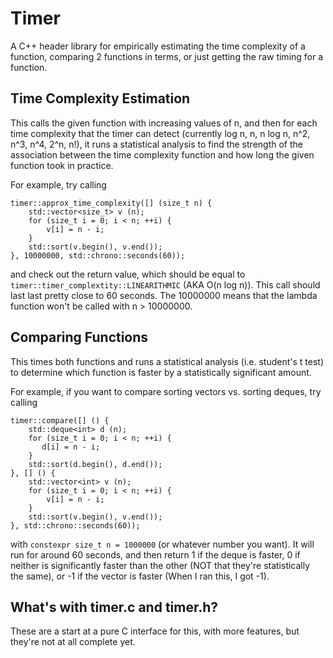 Timer
=====

A C++ header library for empirically estimating the time complexity of a
function, comparing 2 functions in terms, or just getting the raw timing for a
function.

Time Complexity Estimation
--------------------------

This calls the given function with increasing values of n, and then for each
time complexity that the timer can detect (currently log n, n, n log n, n^2,
n^3, n^4, 2^n, n!), it runs a statistical analysis to find the strength of the
association between the time complexity function and how long the given
function took in practice.

For example, try calling

    timer::approx_time_complexity([] (size_t n) {
        std::vector<size_t> v (n);
        for (size_t i = 0; i < n; ++i) {
            v[i] = n - i;
        }
        std::sort(v.begin(), v.end());
    }, 10000000, std::chrono::seconds(60));

and check out the return value, which should be equal to
`timer::timer_complextity::LINEARITHMIC` (AKA O(n log n)). This call should
last last pretty close to 60 seconds. The 10000000 means that the lambda
function won't be called with n > 10000000.

Comparing Functions
-------------------

This times both functions and runs a statistical analysis (i.e. student's t
test) to determine which function is faster by a statistically significant
amount.

For example, if you want to compare sorting vectors vs. sorting deques, try
calling

    timer::compare([] () {
        std::deque<int> d (n);
        for (size_t i = 0; i < n; ++i) {
           d[i] = n - i;
        }
        std::sort(d.begin(), d.end());
    }, [] () {
        std::vector<int> v (n);
        for (size_t i = 0; i < n; ++i) {
            v[i] = n - i;
        }
        std::sort(v.begin(), v.end());
    }, std::chrono::seconds(60));

with `constexpr size_t n = 1000000` (or whatever number you want). It will run
for around 60 seconds, and then return 1 if the deque is faster, 0 if neither
is significantly faster than the other (NOT that they're statistically the
same), or -1 if the vector is faster (When I ran this, I got -1).

What's with timer.c and timer.h?
--------------------------------

These are a start at a pure C interface for this, with more features, but
they're not at all complete yet.
